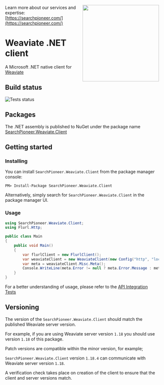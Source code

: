[<img align="right" width="250" height="auto" src="https://searchpioneer.com/assets/svg/logos/logo.svg">](https://searchpioneer.com/)

Learn more about our services and expertise: [https://searchpioneer.com/](https://searchpioneer.com/)

# Weaviate .NET client

A Microsoft .NET native client for [Weaviate](https://weaviate.io/)

## Build status

![Tests status](https://github.com/searchpioneer/weaviate-dotnet-client/actions/workflows/tests.yml/badge.svg)

## Packages

The .NET assembly is published to NuGet under the package name [SearchPioneer.Weaviate.Client](http://nuget.org/packages/SearchPioneer.Weaviate.Client)

## Getting started

### Installing

You can install `SearchPioneer.Weaviate.Client` from the package manager console:

    PM> Install-Package SearchPioneer.Weaviate.Client

Alternatively, simply search for `SearchPioneer.Weaviate.Client` in the package manager UI.

### Usage

```csharp
using SearchPioneer.Weaviate.Client;
using Flurl.Http;

public class Main
{
    public void Main()
    {
        var flurlClient = new FlurlClient();
        var weaviateClient = new WeaviateClient(new Config("http", "localhost:8080"), flurlClient);
        var meta = weaviateClient.Misc.Meta();
        Console.WriteLine(meta.Error != null ? meta.Error.Message : meta.Result.Version);
    }
}
```

For a better understanding of usage, please refer to the [API Integration Tests](https://github.com/searchpioneer/weaviate-dotnet-client/tree/main/tests-integration/SearchPioneer.Weaviate.Client.IntegrationTests/Api)

## Versioning

The version of the `SearchPioneer.Weaviate.Client` should match the published Weaviate server version.

For example, if you are using Weaviate server version `1.18` you should use version `1.18` of this package.

Patch versions are compatible within the minor version, for example;

`SearchPioneer.Weaviate.Client` version `1.18.4` can communicate with Weaviate server version `1.18`.

A verification check takes place on creation of the client to ensure that the client and server versions match.
